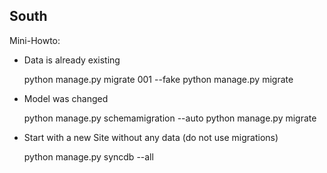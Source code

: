 ## South

Mini-Howto:
* Data is already existing

    python manage.py migrate <app> 001 --fake
    python manage.py migrate

* Model was changed

    python manage.py schemamigration --auto <app>
    python manage.py migrate <app>

* Start with a new Site without any data (do not use migrations)

    python manage.py syncdb --all
